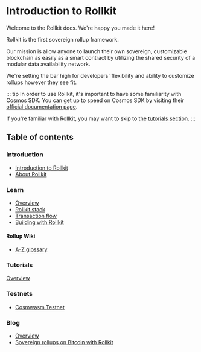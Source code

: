# Introduction to Rollkit

Welcome to the Rollkit docs. We're happy you made it here!

Rollkit is the first sovereign rollup framework.

Our mission is allow anyone to launch their own sovereign, customizable blockchain as easily as a smart contract by utilizing the shared security of a modular data availability network.

We're setting the bar high for developers' flexibility and ability to customize rollups however they see fit.

::: tip
In order to use Rollkit, it's important to have some
familiarity with Cosmos SDK. You can get up to speed
on Cosmos SDK by visiting their [official documentation page](https://docs.cosmos.network/main).

If you're familiar with Rollkit, you may want to skip to the [tutorials section](/tutorials/gm-world).
:::

## Table of contents

### Introduction

- [Introduction to Rollkit](/learn/intro)
- [About Rollkit](/learn/about)

### Learn

- [Overview](/learn/overview)
- [Rollkit stack](/learn/stack)
- [Transaction flow](/learn/transaction-flow)
- [Building with Rollkit](/learn/building-and-deploying-a-rollup)

#### Rollup Wiki

- [A-Z glossary](/learn/rollup-glossary)

### Tutorials

[Overview](/tutorials/overview)

### Testnets

- [Cosmwasm Testnet](/testnets/cosmwasm-testnet)

### Blog

- [Overview](/blog/overview)
- [Sovereign rollups on Bitcoin with Rollkit](/blog/sovereign-rollups-on-bitcoin)
